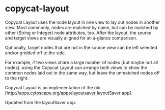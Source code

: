 # copycat-layout
Copycat Layout uses the node layout in one view to lay out nodes in another view. Most commonly, nodes are matched by name, but can be matched by other (String or Integer) node attributes, too. After the layout, the source and target views are visually aligned for at-a-glance comparison.

Optionally, target nodes that are not in the source view can be left selected and/or gridded off to the side.

For example, if two views share a large number of nodes (but maybe not all nodes), using the Copycat Layout can arrange both views to show the common nodes laid out in the same way, but leave the unmatched nodes off to the right. 

Copycat Layout is an implementation of the old [http://apps.cytoscape.org/apps/layoutsaver layoutSaver app].


Updated from the layoutSaver app.
